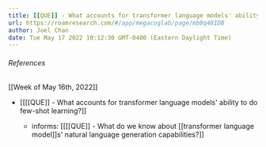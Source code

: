```yaml
---
title: [[QUE]] - What accounts for transformer language models' ability to do few-shot learning?
url: https://roamresearch.com/#/app/megacoglab/page/mb8q48IDB
author: Joel Chan
date: Tue May 17 2022 10:12:30 GMT-0400 (Eastern Daylight Time)
---
```




###### References

[[Week of May 16th, 2022]]

- [[[[QUE]] - What accounts for transformer language models' ability to do few-shot learning?]]

    - informs: [[[[QUE]] - What do we know about [[transformer language model]]s' natural language generation capabilities?]]
